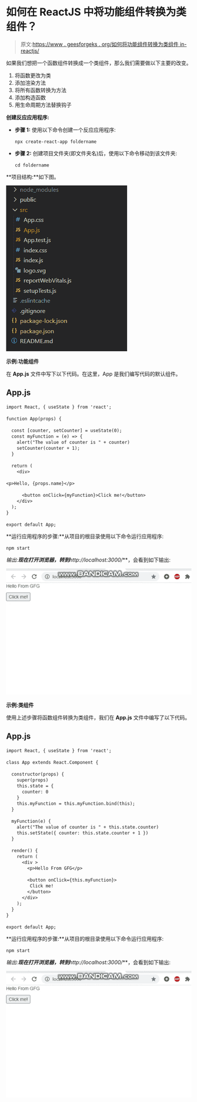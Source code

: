# 如何在 ReactJS 中将功能组件转换为类组件？

> 原文:[https://www . geesforgeks . org/如何将功能组件转换为类组件 in-reactjs/](https://www.geeksforgeeks.org/how-to-convert-functional-component-to-class-component-in-reactjs/)

如果我们想把一个函数组件转换成一个类组件，那么我们需要做以下主要的改变。

1.  将函数更改为类
2.  添加渲染方法
3.  将所有函数转换为方法
4.  添加构造函数
5.  用生命周期方法替换钩子

**创建反应应用程序:**

*   **步骤 1:** 使用以下命令创建一个反应应用程序:

    ```
    npx create-react-app foldername
    ```

*   **步骤 2:** 创建项目文件夹(即文件夹名)后，使用以下命令移动到该文件夹:

    ```
    cd foldername
    ```

**项目结构:**如下图。

![](img/7741c5c80ef4f444b97fd777e206a1c3.png)

**示例:功能组件**

在 **App.js** 文件中写下以下代码。在这里，App 是我们编写代码的默认组件。

## App.js

```
import React, { useState } from 'react';

function App(props) {

  const [counter, setCounter] = useState(0);
  const myFunction = (e) => {
    alert("The value of counter is " + counter)
    setCounter(counter + 1);
  }

  return (
    <div>

<p>Hello, {props.name}</p>

      <button onClick={myFunction}>Click me!</button>
    </div>
  );
}

export default App;
```

**运行应用程序的步骤:**从项目的根目录使用以下命令运行应用程序:

```
npm start
```

**输出:**现在打开浏览器，转到***http://localhost:3000/***，会看到如下输出:

![](img/38cd350f1e502d9220d0d233a3309e38.png)

**示例:类组件**

使用上述步骤将函数组件转换为类组件，我们在 **App.js** 文件中编写了以下代码。

## App.js

```
import React, { useState } from 'react';

class App extends React.Component {

  constructor(props) {
    super(props)
    this.state = {
      counter: 0
    }
    this.myFunction = this.myFunction.bind(this);
  }

  myFunction(e) {
    alert("The value of counter is " + this.state.counter)
    this.setState({ counter: this.state.counter + 1 })
  }

  render() {
    return (
      <div >
        <p>Hello From GFG</p>

        <button onClick={this.myFunction}>
         Click me!
        </button>
      </div>
    );
  }
}

export default App;
```

**运行应用程序的步骤:**从项目的根目录使用以下命令运行应用程序:

```
npm start
```

**输出:**现在打开浏览器，转到***http://localhost:3000/***，会看到如下输出:

![](img/38cd350f1e502d9220d0d233a3309e38.png)